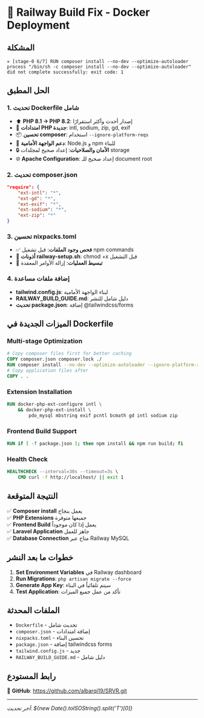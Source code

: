 # 🔧 Railway Build Fix - Docker Deployment

## المشكلة
```
✕ [stage-0 6/7] RUN composer install --no-dev --optimize-autoloader 
process "/bin/sh -c composer install --no-dev --optimize-autoloader" did not complete successfully: exit code: 1
```

## الحل المطبق

### 1. تحديث Dockerfile شامل
- ⬆️ **PHP 8.1 → PHP 8.2**: إصدار أحدث وأكثر استقرارًا
- 🔧 **امتدادات PHP جديدة**: intl, sodium, zip, gd, exif
- 📦 **تحسين composer**: استخدام `--ignore-platform-reqs`
- 🎨 **دعم الواجهة الأمامية**: Node.js و npm للبناء
- 🔒 **الأمان والصلاحيات**: إعداد صحيح لمجلدات storage
- 🌐 **Apache Configuration**: إعداد صحيح للـ document root

### 2. تحديث composer.json
```json
"require": {
    "ext-intl": "*",
    "ext-gd": "*", 
    "ext-exif": "*",
    "ext-sodium": "*",
    "ext-zip": "*"
}
```

### 3. تحسين nixpacks.toml
- ✅ **فحص وجود الملفات**: قبل تشغيل npm commands
- 🔧 **أذونات railway-setup.sh**: chmod +x قبل التشغيل
- 📝 **تبسيط العمليات**: إزالة الأوامر المعقدة

### 4. إضافة ملفات مساعدة
- **tailwind.config.js**: لبناء الواجهة الأمامية
- **RAILWAY_BUILD_GUIDE.md**: دليل شامل للنشر
- **تحديث package.json**: إضافة @tailwindcss/forms

## الميزات الجديدة في Dockerfile

### Multi-stage Optimization
```dockerfile
# Copy composer files first for better caching
COPY composer.json composer.lock ./
RUN composer install --no-dev --optimize-autoloader --ignore-platform-reqs
# Copy application files after
COPY . .
```

### Extension Installation
```dockerfile
RUN docker-php-ext-configure intl \
    && docker-php-ext-install \
        pdo_mysql mbstring exif pcntl bcmath gd intl sodium zip
```

### Frontend Build Support
```dockerfile
RUN if [ -f package.json ]; then npm install && npm run build; fi
```

### Health Check
```dockerfile
HEALTHCHECK --interval=30s --timeout=3s \
    CMD curl -f http://localhost/ || exit 1
```

## النتيجة المتوقعة
✅ **Composer install** يعمل بنجاح  
✅ **PHP Extensions** جميعها متوفرة  
✅ **Frontend Build** يعمل إذا كان موجوداً  
✅ **Laravel Application** جاهز للعمل  
✅ **Database Connection** متاح عبر Railway MySQL  

## خطوات ما بعد النشر
1. **Set Environment Variables** في Railway dashboard
2. **Run Migrations**: `php artisan migrate --force`
3. **Generate App Key**: سيتم تلقائياً في البناء
4. **Test Application**: تأكد من عمل جميع الميزات

## الملفات المحدثة
- `Dockerfile` - تحديث شامل
- `composer.json` - إضافة امتدادات
- `nixpacks.toml` - تحسين البناء
- `package.json` - إضافة tailwindcss forms
- `tailwind.config.js` - جديد
- `RAILWAY_BUILD_GUIDE.md` - دليل شامل

## رابط المستودع
🔗 **GitHub**: https://github.com/albarqi19/SRVR.git

---
*آخر تحديث: ${new Date().toISOString().split('T')[0]}*
